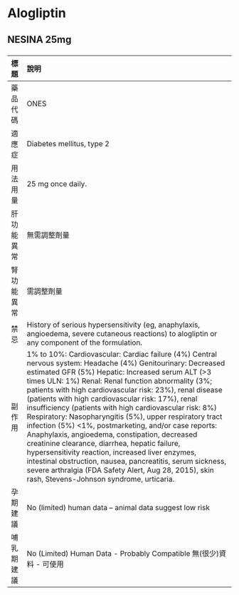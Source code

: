 # Alogliptin

## NESINA 25mg

##### 

| 標題       | 說明                                                                                                                                                                                                                                                                                                                                                                                                                                                                                                                                                                                                                                                                                                                                                                                                                                            |
|:-----------|:------------------------------------------------------------------------------------------------------------------------------------------------------------------------------------------------------------------------------------------------------------------------------------------------------------------------------------------------------------------------------------------------------------------------------------------------------------------------------------------------------------------------------------------------------------------------------------------------------------------------------------------------------------------------------------------------------------------------------------------------------------------------------------------------------------------------------------------------|
| 藥品代碼   | ONES                                                                                                                                                                                                                                                                                                                                                                                                                                                                                                                                                                                                                                                                                                                                                                                                                                            |
| 適應症     | Diabetes mellitus, type 2                                                                                                                                                                                                                                                                                                                                                                                                                                                                                                                                                                                                                                                                                                                                                                                                                       |
| 用法用量   | 25 mg once daily.                                                                                                                                                                                                                                                                                                                                                                                                                                                                                                                                                                                                                                                                                                                                                                                                                               |
| 肝功能異常 | 無需調整劑量                                                                                                                                                                                                                                                                                                                                                                                                                                                                                                                                                                                                                                                                                                                                                                                                                                    |
| 腎功能異常 | 需調整劑量                                                                                                                                                                                                                                                                                                                                                                                                                                                                                                                                                                                                                                                                                                                                                                                                                                      |
| 禁忌       | History of serious hypersensitivity (eg, anaphylaxis, angioedema, severe cutaneous reactions) to alogliptin or any component of the formulation.                                                                                                                                                                                                                                                                                                                                                                                                                                                                                                                                                                                                                                                                                                |
| 副作用     | 1% to 10%: Cardiovascular: Cardiac failure (4%) Central nervous system: Headache (4%) Genitourinary: Decreased estimated GFR (5%) Hepatic: Increased serum ALT (>3 times ULN: 1%) Renal: Renal function abnormality (3%; patients with high cardiovascular risk: 23%), renal disease (patients with high cardiovascular risk: 17%), renal insufficiency (patients with high cardiovascular risk: 8%) Respiratory: Nasopharyngitis (5%), upper respiratory tract infection (5%) <1%, postmarketing, and/or case reports: Anaphylaxis, angioedema, constipation, decreased creatinine clearance, diarrhea, hepatic failure, hypersensitivity reaction, increased liver enzymes, intestinal obstruction, nausea, pancreatitis, serum sickness, severe arthralgia (FDA Safety Alert, Aug 28, 2015), skin rash, Stevens-Johnson syndrome, urticaria. |
| 孕期建議   | No (limited) human data – animal data suggest low risk                                                                                                                                                                                                                                                                                                                                                                                                                                                                                                                                                                                                                                                                                                                                                                                          |
| 哺乳期建議 | No (Limited) Human Data - Probably Compatible 無(很少)資料 - 可使用                                                                                                                                                                                                                                                                                                                                                                                                                                                                                                                                                                                                                                                                                                                                                                             |


